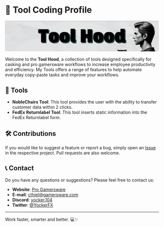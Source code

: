 # 🚀 Tool Coding Profile

![GitHub Banner](/img/banner.png)

Welcome to the **Tool Hood**, a collection of tools designed specifically for casking and pro gamersware workflows to increase employee productivity and efficiency. My Tools offers a range of features to help automate everyday copy-paste tasks and improve your workflows.

## 🔧 Tools

- **NobleChairs Tool**: This tool provides the user with the ability to transfer customer data within 2 clicks.
- **FedEx Returnlabel Tool**: This tool inserts static information into the FedEx Returnlabel form.

## 🛠️ Contributions

If you would like to suggest a feature or report a bug, simply open an [Issue](https://github.com/ToolHood/.github/issues) in the respective project. Pull requests are also welcome.

## 📞 Contact

Do you have any questions or suggestions? Please feel free to contact us:

- **Website**: [Pro Gamersware](https://www.gamersware.com/)
- **E-mail**: cthiel@gamersware.com
- **Discord**: [yocker.104](discordapp.com/users/461137123576119316)
- **Twitter**: [@YockerFX](https://x.com/yockerfx)

---

Work faster, smarter and better. 💻✨
